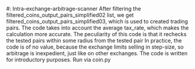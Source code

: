 #: Intra-exchange-arbitrage-scanner 
After filtering the filtered_coins_output_pairs_simplified02 list, we get filtered_coins_output_pairs_simplified03, which is used to created trading pairs.
The code takes into account the average tax_rate, which makes the calculation more accurate. The peculiarity of this code is that it rechecks the tested pairs within some radius from the tested pair
In practice, the code is of no value, because the exchange limits selling in step-size, so arbitrage is inexpedient, just like on other exchanges.
The code is written for introductory purposes. Run via coin.py
